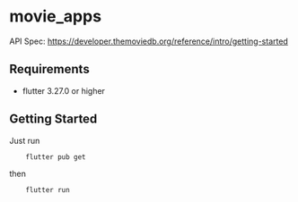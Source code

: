 # movie_apps

API Spec: https://developer.themoviedb.org/reference/intro/getting-started

## Requirements 
- flutter 3.27.0 or higher

## Getting Started
Just run
```
    flutter pub get
```
then
```
    flutter run
```